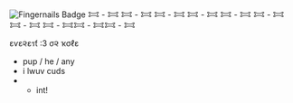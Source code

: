 
![Fingernails Badge](https://visitor-badge.laobi.icu/badge?page_id=sparklepuppie_sparklepuppie&title=Fingernails&color=white) 𐂯 - 𐂯 𐂯 - 𐂯 𐂯 - 𐂯 𐂯 - 𐂯 𐂯 - 𐂯 𐂯 - 𐂯 𐂯 - 𐂯 𐂯 - 𐂯𐂯 - 𐂯𐂯 - 𐂯





εѵε૨εรƭ :3 σ૨ ҡσℓε 
- pup / he / any
- i lwuv cuds
- - int!
 

